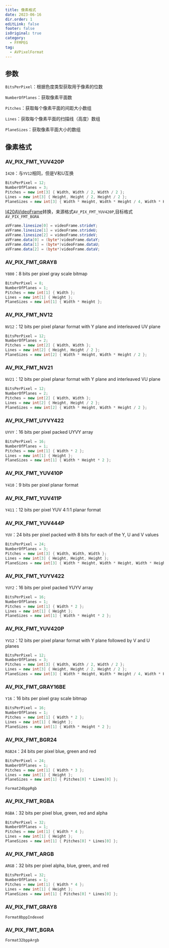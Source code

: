```yaml
---
title: 像素格式
date: 2023-06-16
dir.order: 1
editLink: false
footer: false
isOriginal: true
category:
  - FFMPEG
tag:
  - AVPixelFormat
---
```


## 参数

`BitsPerPixel`：根据色度类型获取用于像素的位数

`NumberOfPlanes`：获取像素平面数

`Pitches`：获取每个像素平面的间距大小数组

`Lines`：获取每个像素平面的扫描线（高度）数组

`PlaneSizes`：获取像素平面大小的数组

## 像素格式

### AV_PIX_FMT_YUV420P

`I420`：与`YV12`相同，但是V和U互换

```cs
BitsPerPixel = 12;
NumberOfPlanes = 3;
Pitches = new int[3] { Width, Width / 2, Width / 2 };
Lines = new int[3] { Height, Height / 2, Height / 2 };
PlaneSizes = new int[3] { Width * Height, Width * Height / 4, Width * Height / 4 };
```

[I420AVideoFrame](https://wiki.videolan.org/YUV/#I420)转换，来源格式`AV_PIX_FMT_YUV420P`,目标格式`AV_PIX_FMT_BGRA`

```cs
aVFrame.linesize[0] = videoFrame.strideY;
aVFrame.linesize[1] = videoFrame.strideU;
aVFrame.linesize[2] = videoFrame.strideV;
aVFrame.data[0] = (byte*)videoFrame.dataY;
aVFrame.data[1] = (byte*)videoFrame.dataU;
aVFrame.data[2] = (byte*)videoFrame.dataV;
```

### AV_PIX_FMT_GRAY8

`Y800`：8 bits per pixel gray scale bitmap

```cs
BitsPerPixel = 8;
NumberOfPlanes = 1;
Pitches = new int[1] { Width };
Lines = new int[1] { Height };
PlaneSizes = new int[1] { Width * Height };
```

### AV_PIX_FMT_NV12

`NV12`：12 bits per pixel planar format with Y plane and interleaved UV plane

```cs
BitsPerPixel = 12;
NumberOfPlanes = 2;
Pitches = new int[2] { Width, Width };
Lines = new int[2] { Height, Height / 2 };
PlaneSizes = new int[2] { Width * Height, Width * Height / 2 };
```

### AV_PIX_FMT_NV21

`NV21`：12 bits per pixel planar format with Y plane and interleaved VU plane

```cs
BitsPerPixel = 12;
NumberOfPlanes = 2;
Pitches = new int[2] { Width, Width };
Lines = new int[2] { Height, Height / 2 };
PlaneSizes = new int[2] { Width * Height, Width * Height / 2 };
```

### AV_PIX_FMT_UYVY422

`UYVY`：16 bits per pixel packed UYVY array

```cs
BitsPerPixel = 16;
NumberOfPlanes = 1;
Pitches = new int[1] { Width * 2 };
Lines = new int[1] { Height };
PlaneSizes = new int[1] { Width * Height * 2 };
```

### AV_PIX_FMT_YUV410P

`Y410`：9 bits per pixel planar format

### AV_PIX_FMT_YUV411P

`Y411`：12 bits per pixel YUV 4:1:1 planar format

### AV_PIX_FMT_YUV444P

`YUV`：24 bits per pixel packed with 8 bits for each of the Y, U and V values

```cs
BitsPerPixel = 24;
NumberOfPlanes = 3;
Pitches = new int[3] { Width, Width, Width };
Lines = new int[3] { Height, Height, Height };
PlaneSizes = new int[3] { Width * Height, Width * Height, Width * Height };
```

### AV_PIX_FMT_YUYV422

`YUY2`：16 bits per pixel packed YUYV array

```cs
BitsPerPixel = 16;
NumberOfPlanes = 1;
Pitches = new int[1] { Width * 2 };
Lines = new int[1] { Height };
PlaneSizes = new int[1] { Width * Height * 2 };
```

### AV_PIX_FMT_YUV420P

`YV12`：12 bits per pixel planar format with Y plane followed by V and U planes

```cs
BitsPerPixel = 12;
NumberOfPlanes = 3;
Pitches = new int[3] { Width, Width / 2, Width / 2 };
Lines = new int[3] { Height, Height / 2, Height / 2 };
PlaneSizes = new int[3] { Width * Height, Width * Height / 4, Width * Height / 4 };
```

### AV_PIX_FMT_GRAY16BE

`Y16`：16 bits per pixel gray scale bitmap

```cs
BitsPerPixel = 16;
NumberOfPlanes = 1;
Pitches = new int[1] { Width * 2 };
Lines = new int[1] { Height };
PlaneSizes = new int[1] { Width * Height * 2 };
```

### AV_PIX_FMT_BGR24

`RGB24`：24 bits per pixel blue, green and red

```cs
BitsPerPixel = 24;
NumberOfPlanes = 1;
Pitches = new int[1] { Width * 3 };
Lines = new int[1] { Height };
PlaneSizes = new int[1] { Pitches[0] * Lines[0] };
```

`Format24bppRgb`

### AV_PIX_FMT_RGBA

`RGBA`：32 bits per pixel blue, green, red and alpha

```cs
BitsPerPixel = 32;
NumberOfPlanes = 1;
Pitches = new int[1] { Width * 4 };
Lines = new int[1] { Height };
PlaneSizes = new int[1] { Pitches[0] * Lines[0] };
```

### AV_PIX_FMT_ARGB

`ARGB`：32 bits per pixel alpha, blue, green, and red

```cs
BitsPerPixel = 32;
NumberOfPlanes = 1;
Pitches = new int[1] { Width * 4 };
Lines = new int[1] { Height };
PlaneSizes = new int[1] { Pitches[0] * Lines[0] };
```

### AV_PIX_FMT_GRAY8

`Format8bppIndexed`

### AV_PIX_FMT_BGRA

`Format32bppArgb`
